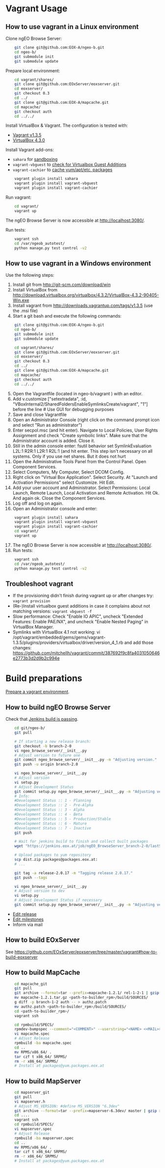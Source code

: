 <!--
#-------------------------------------------------------------------------------
#
# Project: ngEO Browse Server <http://ngeo.eox.at>
# Authors: Stephan Meissl <stephan.meissl@eox.at>
#          Fabian Schindler <fabian.schindler@eox.at>
#
#-------------------------------------------------------------------------------
# Copyright (C) 2014 European Space Agency
#
# Permission is hereby granted, free of charge, to any person obtaining a copy
# of this software and associated documentation files (the "Software"), to deal
# in the Software without restriction, including without limitation the rights
# to use, copy, modify, merge, publish, distribute, sublicense, and/or sell
# copies of the Software, and to permit persons to whom the Software is
# furnished to do so, subject to the following conditions:
#
# The above copyright notice and this permission notice shall be included in all
# copies of this Software or works derived from this Software.
#
# THE SOFTWARE IS PROVIDED "AS IS", WITHOUT WARRANTY OF ANY KIND, EXPRESS OR
# IMPLIED, INCLUDING BUT NOT LIMITED TO THE WARRANTIES OF MERCHANTABILITY,
# FITNESS FOR A PARTICULAR PURPOSE AND NONINFRINGEMENT. IN NO EVENT SHALL THE
# AUTHORS OR COPYRIGHT HOLDERS BE LIABLE FOR ANY CLAIM, DAMAGES OR OTHER
# LIABILITY, WHETHER IN AN ACTION OF CONTRACT, TORT OR OTHERWISE, ARISING FROM,
# OUT OF OR IN CONNECTION WITH THE SOFTWARE OR THE USE OR OTHER DEALINGS IN
# THE SOFTWARE.
#-------------------------------------------------------------------------------
-->


# Vagrant Usage


## How to use vagrant in a Linux environment

Clone ngEO Browse Server:

```sh
    git clone git@github.com:EOX-A/ngeo-b.git
    cd ngeo-b/
    git submodule init
    git submodule update
```

Prepare local environment:

```sh
    cd vagrant/shares/
    git clone git@github.com:EOxServer/eoxserver.git
    cd eoxserver/
    git checkout 0.3
    cd ../
    git clone git@github.com:EOX-A/mapcache.git
    cd mapcache/
    git checkout auth
    cd ../../
```

Install VirtualBox & Vagrant. The configuration is tested with:
* [Vagrant v1.3.5](http://downloads.vagrantup.com/tags/v1.3.5)
* [VirtualBox 4.3.0](https://www.virtualbox.org/wiki/Downloads)

Install Vagrant add-ons:
* `sahara` for [sandboxing](https://github.com/jedi4ever/sahara)
* `vagrant-vbguest` to [check for Virtualbox Guest Additions](https://github.com/dotless-de/vagrant-vbguest)
* `vagrant-cachier` to [cache yum/apt/etc. packages](https://github.com/fgrehm/vagrant-cachier)

```sh
    vagrant plugin install sahara
    vagrant plugin install vagrant-vbguest
    vagrant plugin install vagrant-cachier
```

Run vagrant:

```sh
    cd vagrant/
    vagrant up
```

The ngEO Browse Server is now accessible at [http://localhost:3080/](http://localhost:3080/).

Run tests:

```sh
    vagrant ssh
    cd /var/ngeob_autotest/
    python manage.py test control -v2
```


## How to use vagrant in a Windows environment

Use the following steps:

1. Install git from http://git-scm.com/download/win
2. Install VirtualBox from
   http://download.virtualbox.org/virtualbox/4.3.2/VirtualBox-4.3.2-90405-Win.exe
3. Install vagrant from http://downloads.vagrantup.com/tags/v1.3.5 (use the .msi file)
4. Start a git bash and execute the following commands:

```sh
    git clone git@github.com:EOX-A/ngeo-b.git
    cd ngeo-b/
    git submodule init
    git submodule update

    cd vagrant/shares/
    git clone git@github.com:EOxServer/eoxserver.git
    cd eoxserver/
    git checkout 0.3
    cd ../
    git clone git@github.com:EOX-A/mapcache.git
    cd mapcache/
    git checkout auth
    cd ../../
```

5. Open the Vagrantfile (located in ngeo-b/vagrant ) with an editor.
6. Add v.customize ["setextradata", :id, "VBoxInternal2/SharedFoldersEnableSymlinksCreate/vagrant", "1"] before the line # Use GUI for debugging purposes
7. Save and close Vagrantfile
8. Open an Administrator Console (right click on the command prompt icon and select "Run as administrator")
9. Enter secpol.msc (and hit enter). Navigate to Local Policies, User Rights Assignment and check "Create symbolic links". Make sure that the Administrator account is added. Close it.
10. Still in the admin console enter: fsutil behavior set SymlinkEvaluation L2L:1 R2R:1 L2R:1 R2L:1 (and hit enter. This step isn't necessary on all systems. Only if you use net shares. But it does not hurt
11. Open the Administrative Tools Panel from the Control Panel. Open Component Services.
12. Select Computers, My Computer, Select DCOM Config.
13. Right click on "Virtual Box Application". Select Security. At "Launch and Activation Permissions" select Customize. Hit Edit.
14. Add your user account and Administrator. Select Permissions: Local Launch, Remote Launch, Local Activation and Remote Activation. Hit Ok. And again ok. Close the Component Services.
15. Log off and log on again.
16. Open an Administrator console and enter:

```sh
    vagrant plugin install sahara
    vagrant plugin install vagrant-vbguest
    vagrant plugin install vagrant-cachier
    cd vagrant/
    vagrant up
```

17. The ngEO Browse Server is now accessible at [http://localhost:3080/](http://localhost:3080/).
18. Run tests:

```sh
    vagrant ssh
    cd /var/ngeob_autotest/
    python manage.py test control -v2
```


## Troubleshoot vagrant

* If the provisioning didn't finish during vagrant up or after changes try: `vagrant provision`
* (Re-)Install virtualbox guest additions in case it complains about not matching versions: `vagrant vbguest -f`
* Slow performance: Check "Enable IO APIC", uncheck "Extended Features: Enable PAE/NX", and uncheck "Enable Nested Paging" in VirtualBox Manager.
* Symlinks with VirtualBox 4.1 not working: vi /opt/vagrant/embedded/gems/gems/vagrant-1.3.5/plugins/providers/virtualbox/driver/version_4_1.rb and add those changes: https://github.com/mitchellh/vagrant/commit/387692f9c8fa4031050646e2773b3d2d9b2c994e


# Build preparations

[Prepare a vagrant environment](https://gitlab.eox.at/vagrant/builder_rpm/tree/master).


## How to build ngEO Browse Server

Check that [Jenkins build is passing](https://jenkins.eox.at/job/ngEO_BrowseServer_branch-2-0/).

```sh
    cd git/ngeo-b/
    git pull

    # If starting a new release branch:
    git checkout -b branch-2-0
    vi ngeo_browse_server/__init__.py
    # Adjust version to future one
    git commit ngeo_browse_server/__init__.py -m "Adjusting version."
    git push -u origin branch-2.0

    vi ngeo_browse_server/__init__.py
    # Adjust version
    vi setup.py
    # Adjust Development Status
    git commit setup.py ngeo_browse_server/__init__.py -m "Adjusting version."
    # Info:
    #Development Status :: 1 - Planning
    #Development Status :: 2 - Pre-Alpha
    #Development Status :: 3 - Alpha
    #Development Status :: 4 - Beta
    #Development Status :: 5 - Production/Stable
    #Development Status :: 6 - Mature
    #Development Status :: 7 - Inactive
    git push

    # Wait for jenkins build to finish and collect built packages
    wget "https://jenkins.eox.at/job/ngEO_BrowseServer_branch-2-0/lastSuccessfulBuild/artifact/dist/*zip*/dist.zip"

    # Upload packages to yum repository
    scp dist.zip packages@packages.eox.at:
    # ...

    git tag -a release-2.0.17 -m "Tagging release 2.0.17."
    git push --tags

    vi ngeo_browse_server/__init__.py
    # Adjust version to dev
    vi setup.py
    # Adjust Development Status if necessary
    git commit setup.py ngeo_browse_server/__init__.py -m "Adjusting version."

```

* [Edit release](https://github.com/EOX-A/ngeo-b/releases)
* [Edit milestones](https://github.com/EOX-A/ngeo-b/milestones)
* Inform via mail


## How to build EOxServer

See https://github.com/EOxServer/eoxserver/tree/master/vagrant#how-to-build-eoxserver


## How to build MapCache

```sh
    cd mapcache_git
    git pull
    git archive --format=tar --prefix=mapcache-1.2.1/ rel-1-2-1 | gzip > mapcache-1.2.1.tar.gz
    mv mapcache-1.2.1.tar.gz <path-to-builder_rpm>/build/SOURCES/
    g diff -p branch-1-2 auth -- > authz.patch
    mv authz.patch <path-to-builder_rpm>/build/SOURCES/
    cd <path-to-builder_rpm>/
    vagrant ssh

    cd rpmbuild/SPECS/
    rpmdev-bumpspec --comment="<COMMENT>" --userstring="<NAME> <<MAIL>>" mapcache.spec
    vi mapcache.spec
    # Adjust Release
    rpmbuild -ba mapcache.spec
    cd ..
    mv RPMS/x86_64/ .
    tar czf t x86_64/ SRPMS/
    rm -r x86_64/ SRPMS/
    # Install at packages@yum.packages.eox.at
```


## How to build MapServer

```sh
    cd mapserver_git
    git pull
    vi mapserver.h
    # Adjust MS_VERSION: #define MS_VERSION "6.3dev"
    git archive --format=tar --prefix=mapserver-6.3dev/ master | gzip > mapserver-6.3dev.tar.gz
    cd ....
    vagrant ssh
    cd rpmbuild/SPECS/
    vi mapserver.spec
    # Adjust Release
    rpmbuild -ba mapserver.spec
    cd ..
    mv RPMS/x86_64/ .
    tar czf t x86_64/ SRPMS/
    rm -r x86_64/ SRPMS/
    # Install at packages@yum.packages.eox.at
```

